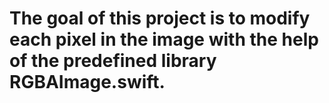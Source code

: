 # The goal of this project is to modify each pixel in the image with the help of the predefined library RGBAImage.swift. 
